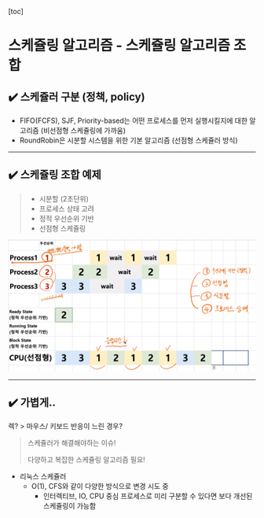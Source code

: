 [toc]

# 스케쥴링 알고리즘 - 스케쥴링 알고리즘 조합

## :heavy_check_mark: 스케쥴러 구분 (정책, policy)

- FIFO(FCFS), SJF, Priority-based는 어떤 프로세스를 먼저 실행시킬지에 대한 알고리즘 (비선점형 스케쥴링에 가까움)
- RoundRobin은 시분할 시스템을 위한 기본 알고리즘 (선점형 스케쥴러 방식)



<hr>

## :heavy_check_mark:  스케쥴링 조합 예제


> - 시분할 (2초단위)
> - 프로세스 상태 고려
> - 정적 우선순위 기반
> - 선점형 스케쥴링

![image-20210218212007458](assets/image-20210218212007458.png)





<hr>

## :heavy_check_mark:  가볍게..

렉? >  마우스/ 키보드 반응이 느린 경우?

> 스케쥴러가 해결해야하는 이슈!
>
> 다양하고 복잡한 스케쥴링 알고리즘 필요!

- 리눅스 스케쥴러
  - O(1), CFS와 같이 다양한 방식으로 변경 시도 중
    - 인터렉티브, IO, CPU 중심 프로세스로 미리 구분할 수 있다면 보다 개선된 스케쥴링이 가능함











